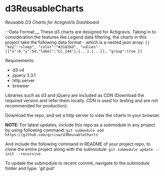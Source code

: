 # d3ReusableCharts
*Reusable D3 Charts for ActigraVis Dashboard*

--Data Format:__
These d3 charts are designed for Actigravis. Taking in to consideration the features like Legend data filtering, the charts in this project take the following data format - which is a nested json array:
`[{
	"key":"sleep",
	"color":"#3182bd",
	"values":[{"x":0,"y":54,"label":"LC_144"},{...},{...}],
	"group":true
}]`



Requirements:
* d3 v4
* jquery 3.3.1
* http server
* browser 

Libraries such as d3 and jQuery are included as CDN (Download the required version and refer them locally. CDN is used for testing and are not recommended for production).

Download the repo, and set a  http server to view the charts in your browser. 

__NOTE:__ 
For latest updates, include this repo as a submodule in any project by using following command: 
`git submodule add https://github.com/qcrisw/d3ReusableCharts`

And include the following command in README of your project repo, to clone the entire project along with the submodule:
`git submodule update --init --recursive`

To update the submodule to recent commit, navigate to the submodule folder and type:
'git pull'
